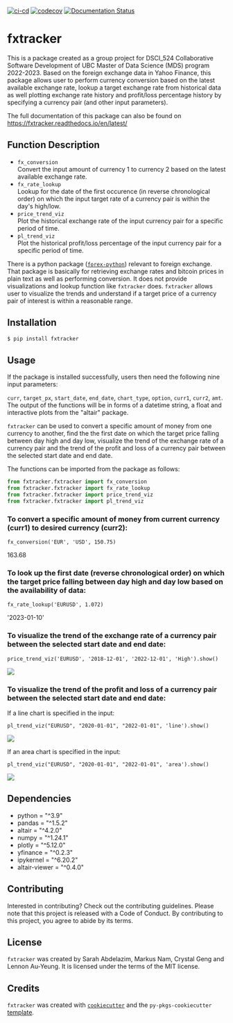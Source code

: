 [![ci-cd](https://github.com/UBC-MDS/fxtracker/actions/workflows/ci-cd.yml/badge.svg?branch=main)](https://github.com/UBC-MDS/fxtracker/actions/workflows/ci-cd.yml)
[![codecov](https://codecov.io/gh/UBC-MDS/fxtracker/branch/main/graph/badge.svg?token=N4sBOXKB87)](https://codecov.io/gh/UBC-MDS/fxtracker)
[![Documentation Status](https://readthedocs.org/projects/fxtracker/badge/?version=latest)](https://fxtracker.readthedocs.io/en/latest/?badge=latest)

# fxtracker

This is a package created as a group project for DSCI_524 Collaborative Software Development of UBC Master of Data Science (MDS) program 2022-2023. Based on the foreign exchange data in Yahoo Finance, this package allows user to perform currency conversion based on the latest available exchange rate, lookup a target exchange rate from historical data as well plotting exchange rate history and profit/loss percentage history by specifying a currency pair (and other input parameters).

The full documentation of this package can also be found on <https://fxtracker.readthedocs.io/en/latest/>

## Function Description

-   `fx_conversion` <br> Convert the input amount of currency 1 to currency 2 based on the latest available exchange rate.
-   `fx_rate_lookup` <br> Lookup for the date of the first occurence (in reverse chronological order) on which the input target rate of a currency pair is within the day's high/low.
-   `price_trend_viz` <br> Plot the historical exchange rate of the input currency pair for a specific period of time.
-   `pl_trend_viz` <br> Plot the historical profit/loss percentage of the input currency pair for a specific period of time.

There is a python package ([`forex-python`](https://pypi.org/project/forex-python/)) relevant to foreign exchange. That package is basically for retrieving exchange rates and bitcoin prices in plain text as well as performing conversion. It does not provide visualizations and lookup function like `fxtracker` does. `fxtracker` allows user to visualize the trends and understand if a target price of a currency pair of interest is within a reasonable range.

## Installation

``` bash
$ pip install fxtracker
```

## Usage

If the package is installed successfully, users then need the following nine input parameters:

`curr`, `target_px`, `start_date`, `end_date`, `chart_type`, `option`, `curr1`, `curr2`, `amt`. The output of the functions will be in forms of a datetime string, a float and interactive plots from the "altair" package.

`fxtracker` can be used to convert a specific amount of money from one currency to another, find the the first date on which the target price falling between day high and day low, visualize the trend of the exchange rate of a currency pair and the trend of the profit and loss of a currency pair between the selected start date and end date.

The functions can be imported from the package as follows:

``` python
from fxtracker.fxtracker import fx_conversion
from fxtracker.fxtracker import fx_rate_lookup
from fxtracker.fxtracker import price_trend_viz
from fxtracker.fxtracker import pl_trend_viz
```

### To convert a specific amount of money from current currency (curr1) to desired currency (curr2):

    fx_conversion('EUR', 'USD', 150.75)

163.68

### To look up the first date (reverse chronological order) on which the target price falling between day high and day low based on the availability of data:

    fx_rate_lookup('EURUSD', 1.072)

'2023-01-10'

### To visualize the trend of the exchange rate of a currency pair between the selected start date and end date:

    price_trend_viz('EURUSD', '2018-12-01', '2022-12-01', 'High').show()

![](https://user-images.githubusercontent.com/112665905/215251534-3d452198-23bc-4b42-885c-d76a5ca68f25.png)

### To visualize the trend of the profit and loss of a currency pair between the selected start date and end date:

If a line chart is specified in the input:

    pl_trend_viz("EURUSD", "2020-01-01", "2022-01-01", 'line').show()

![](https://user-images.githubusercontent.com/112665905/215251530-8a3cf86f-6854-47b5-b7b4-2ff214e88217.png)

If an area chart is specified in the input:

    pl_trend_viz("EURUSD", "2020-01-01", "2022-01-01", 'area').show()

![](https://user-images.githubusercontent.com/112665905/215251527-3381d5de-c776-4b5f-9777-c687b287f089.png)

## Dependencies

-   python = "\^3.9"
-   pandas = "\^1.5.2"
-   altair = "\^4.2.0"
-   numpy = "\^1.24.1"
-   plotly = "\^5.12.0"
-   yfinance = "\^0.2.3"
-   ipykernel = "\^6.20.2"
-   altair-viewer = "\^0.4.0"

## Contributing

Interested in contributing? Check out the contributing guidelines. Please note that this project is released with a Code of Conduct. By contributing to this project, you agree to abide by its terms.

## License

`fxtracker` was created by Sarah Abdelazim, Markus Nam, Crystal Geng and Lennon Au-Yeung. It is licensed under the terms of the MIT license.

## Credits

`fxtracker` was created with [`cookiecutter`](https://cookiecutter.readthedocs.io/en/latest/) and the `py-pkgs-cookiecutter` [template](https://github.com/py-pkgs/py-pkgs-cookiecutter).
